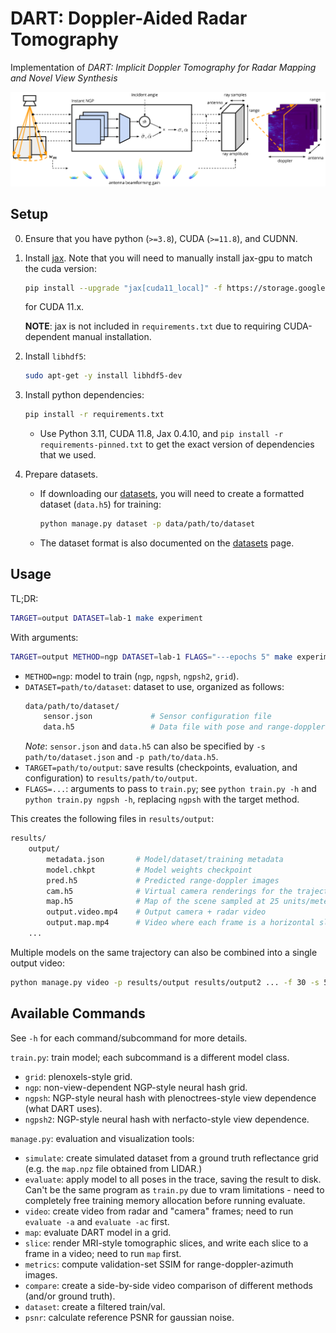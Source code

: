 # DART: Doppler-Aided Radar Tomography

Implementation of *DART: Implicit Doppler Tomography for Radar Mapping and Novel View Synthesis*

![DART method overview.](docs/dart.svg)

## Setup

0. Ensure that you have python (`>=3.8`), CUDA (`>=11.8`), and CUDNN.

1. Install [jax](https://github.com/google/jax). Note that you will need to manually install jax-gpu to match the cuda version:
    ```sh
    pip install --upgrade "jax[cuda11_local]" -f https://storage.googleapis.com/jax-releases/jax_cuda_releases.html
    ```
    for CUDA 11.x.

    **NOTE**: jax is not included in `requirements.txt` due to requiring CUDA-dependent manual installation.

2. Install `libhdf5`:
    ```sh
    sudo apt-get -y install libhdf5-dev
    ```

3. Install python dependencies:
    ```sh
    pip install -r requirements.txt
    ```
    - Use Python 3.11, CUDA 11.8, Jax 0.4.10, and ```pip install -r requirements-pinned.txt``` to get the exact version of dependencies that we used.

4. Prepare datasets.
    - If downloading our [datasets](docs/datasets.md), you will need to create a formatted dataset (`data.h5`) for training:
        ```sh
        python manage.py dataset -p data/path/to/dataset
        ```
    - The dataset format is also documented on the [datasets](docs/datasets.md) page.

## Usage

TL;DR:
```sh
TARGET=output DATASET=lab-1 make experiment
```

With arguments:
```sh
TARGET=output METHOD=ngp DATASET=lab-1 FLAGS="---epochs 5" make experiment
```

- `METHOD=ngp`: model to train (`ngp`, `ngpsh`, `ngpsh2`, `grid`).
- `DATASET=path/to/dataset`: dataset to use, organized as follows:
    ```sh
    data/path/to/dataset/
        sensor.json             # Sensor configuration file
        data.h5                 # Data file with pose and range-doppler images.
    ```
    *Note*: `sensor.json` and `data.h5` can also be specified by `-s path/to/dataset.json` and `-p path/to/data.h5`.
- `TARGET=path/to/output`: save results (checkpoints, evaluation, and configuration) to `results/path/to/output`.
- `FLAGS=...`: arguments to pass to `train.py`; see `python train.py -h` and `python train.py ngpsh -h`, replacing `ngpsh` with the target method.

This creates the following files in `results/output`:
```sh
results/
    output/
        metadata.json       # Model/dataset/training metadata
        model.chkpt         # Model weights checkpoint
        pred.h5             # Predicted range-doppler images
        cam.h5              # Virtual camera renderings for the trajectory
        map.h5              # Map of the scene sampled at 25 units/meter
        output.video.mp4    # Output camera + radar video
        output.map.mp4      # Video where each frame is a horizontal slice
    ...
```

Multiple models on the same trajectory can also be combined into a single output video:
```sh
python manage.py video -p results/output results/output2 ... -f 30 -s 512 -o results/video.mp4
```

## Available Commands

See `-h` for each command/subcommand for more details.

`train.py`: train model; each subcommand is a different model class.
- `grid`: plenoxels-style grid.
- `ngp`: non-view-dependent NGP-style neural hash grid.
- `ngpsh`: NGP-style neural hash with plenoctrees-style view dependence (what DART uses).
- `ngpsh2`: NGP-style neural hash with nerfacto-style view dependence.

`manage.py`: evaluation and visualization tools:
- `simulate`: create simulated dataset from a ground truth reflectance grid (e.g. the `map.npz` file obtained from LIDAR.)
- `evaluate`: apply model to all poses in the trace, saving the result to disk. Can't be the same program as `train.py` due to vram limitations - need to completely free training memory allocation before running evaluate.
- `video`: create video from radar and "camera" frames; need to run `evaluate -a` and `evaluate -ac` first.
- `map`: evaluate DART model in a grid.
- `slice`: render MRI-style tomographic slices, and write each slice to a frame in a video; need to run `map` first.
- `metrics`: compute validation-set SSIM for range-doppler-azimuth images.
- `compare`: create a side-by-side video comparison of different methods (and/or ground truth).
- `dataset`: create a filtered train/val.
- `psnr`: calculate reference PSNR for gaussian noise.
